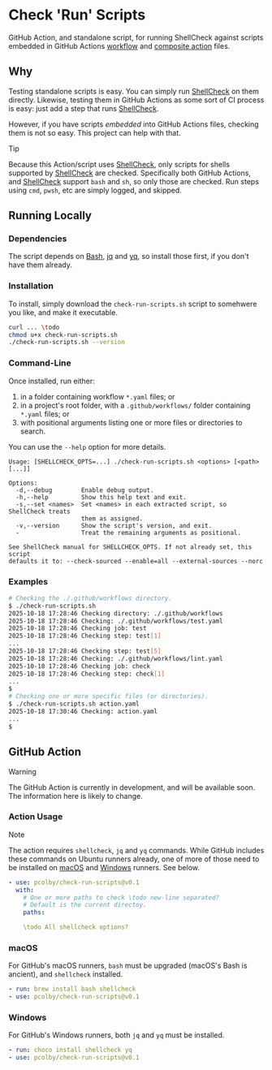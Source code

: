 
# Check 'Run' Scripts

GitHub Action, and standalone script, for running ShellCheck against scripts embedded in GitHub Actions [workflow] and
[composite action] files.

## Why

Testing standalone scripts is easy. You can simply run [ShellCheck] on them directly. Likewise, testing them in GitHub
Actions as some sort of CI process is easy: just add a step that runs [ShellCheck].

However, if you have scripts _embedded_ into GitHub Actions files, checking them is not so easy. This project can help
with that.

> [!TIP]
> Because this Action/script uses [ShellCheck], only scripts for shells supported by [ShellCheck] are checked.
> Specifically both GitHub Actions, and [ShellCheck] support `bash` and `sh`, so only those are checked. Run steps using
> `cmd`, `pwsh`, etc are simply logged, and skipped.

## Running Locally

### Dependencies

The script depends on [Bash], [jq] and [yq], so install those first, if you don't have them already.

### Installation

To install, simply download the `check-run-scripts.sh` script to somehwere you like, and make it executable.

```sh
curl ... \todo
chmod u+x check-run-scripts.sh
./check-run-scripts.sh --version
```

### Command-Line

Once installed, run either:

1. in a folder containing workflow `*.yaml` files; or
2. in a project's root folder, with a `.github/workflows/` folder containing `*.yaml` files; or
3. with positional arguments listing one or more files or directories to search.

You can use the `--help` option for more details.

```text
Usage: [SHELLCHECK_OPTS=...] ./check-run-scripts.sh <options> [<path> [...]]

Options:
  -d,--debug        Enable debug output.
  -h,--help         Show this help text and exit.
  -s,--set <names>  Set <names> in each extracted script, so ShellCheck treats
                    them as assigned.
  -v,--version      Show the script's version, and exit.
  -                 Treat the remaining arguments as positional.

See ShellCheck manual for SHELLCHECK_OPTS. If not already set, this script
defaults it to: --check-sourced --enable=all --external-sources --norc
```

### Examples

```sh
# Checking the ./.github/workflows directory.
$ ./check-run-scripts.sh
2025-10-18 17:28:46 Checking directory: ./.github/workflows
2025-10-18 17:28:46 Checking: ./.github/workflows/test.yaml
2025-10-18 17:28:46 Checking job: test
2025-10-18 17:28:46 Checking step: test[1]
...
2025-10-18 17:28:46 Checking step: test[5]
2025-10-18 17:28:46 Checking: ./.github/workflows/lint.yaml
2025-10-18 17:28:46 Checking job: check
2025-10-18 17:28:46 Checking step: check[1]
...
$
# Checking one or more specific files (or directories).
$ ./check-run-scripts.sh action.yaml
2025-10-18 17:30:46 Checking: action.yaml
...
$
```

## GitHub Action

> [!WARNING]
> The GitHub Action is currently in development, and will be available soon. The information here is likely to change.

### Action Usage

> [!NOTE]
> The action requires `shellcheck`, `jq` and `yq` commands. While GitHub includes these commands on Ubuntu runners
> already, one of more of those need to be installed on [macOS](#macos) and [Windows](#windows) runners. See below.

```yaml
- use: pcolby/check-run-scripts@v0.1
  with:
    # One or more paths to check \todo new-line separated?
    # Default is the current directoy.
    paths:

    \todo All shellcheck options?
```

[composite action]: https://docs.github.com/en/actions/concepts/workflows-and-actions/custom-actions#composite-actions
[ShellCheck]: https://github.com/koalaman/shellcheck
[workflow]: https://docs.github.com/en/actions/reference/workflows-and-actions/workflow-syntax

### macOS

For GitHub's macOS runners, `bash` must be upgraded (macOS's Bash is ancient), and `shellcheck` installed.

```yaml
- run: brew install bash shellcheck
- use: pcolby/check-run-scripts@v0.1
```

### Windows

For GitHub's Windows runners, both `jq` and `yq` must be installed.

```yaml
- run: choco install shellcheck yq
- use: pcolby/check-run-scripts@v0.1
```

[Bash]: https://www.gnu.org/software/bash/
[jq]: https://jqlang.org/
[yq]: https://mikefarah.gitbook.io/yq
